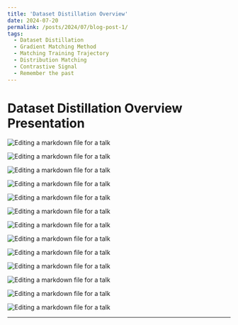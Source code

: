 ```yaml
---
title: 'Dataset Distillation Overview'
date: 2024-07-20
permalink: /posts/2024/07/blog-post-1/
tags:
  - Dataset Distillation
  - Gradient Matching Method
  - Matching Training Trajectory
  - Distribution Matching
  - Contrastive Signal
  - Remember the past
---
```


Dataset Distillation Overview Presentation
======
![Editing a markdown file for a talk](/DD_overview/슬라이드1.PNG)

![Editing a markdown file for a talk](/DD_overview/슬라이드2.PNG)

![Editing a markdown file for a talk](/DD_overview/슬라이드3.PNG)

![Editing a markdown file for a talk](/DD_overview/슬라이드4.PNG)

![Editing a markdown file for a talk](/DD_overview/슬라이드5.PNG)

![Editing a markdown file for a talk](/DD_overview/슬라이드6.PNG)

![Editing a markdown file for a talk](/DD_overview/슬라이드7.PNG)

![Editing a markdown file for a talk](/DD_overview/슬라이드8.PNG)

![Editing a markdown file for a talk](/DD_overview/슬라이드9.PNG)

![Editing a markdown file for a talk](/DD_overview/슬라이드10.PNG)

![Editing a markdown file for a talk](/DD_overview/슬라이드11.PNG)

![Editing a markdown file for a talk](/DD_overview/슬라이드12.PNG)

![Editing a markdown file for a talk](/DD_overview/슬라이드13.PNG)

------
